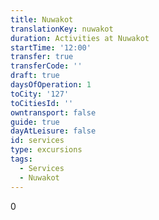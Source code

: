 ```yaml
---
title: Nuwakot
translationKey: nuwakot
duration: Activities at Nuwakot
startTime: '12:00'
transfer: true
transferCode: ''
draft: true
daysOfOperation: 1
toCity: '127'
toCitiesId: ''
owntransport: false
guide: true
dayAtLeisure: false
id: services
type: excursions
tags:
  - Services
  - Nuwakot
---
```

0